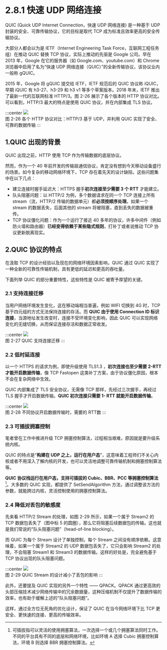# 2.8.1 快速 UDP 网络连接


QUIC (Quick UDP Internet Connection，快速 UDP 网络连接) 是一种基于 UDP 封装的安全、可靠传输协议，它的目标是取代 TCP 成为标准且效率更高的安全传输协议。

大部分人都会以为是 IETF（Internet Engineering Task Force，互联网工程任务组）在推动 QUIC 替换 TCP 协议，实际上推动的先驱是 Google 公司。早在 2013 年，Google 在它的服务器（如 Google.com、youtube.com）和 Chrome 浏览器中启用了名为“快速 UDP 网络连接（QUIC）”的全新传输协议，该协议业内一般称 gQUIC。

2015 年，Google 将 gQUIC 提交给 IETF，IETF 规范后的 QUIC 协议称 iQUIC，早期 iQUIC 有 h3-27、h3-29 和 h3 v1 等多个草案版本。2018 年末，IETF 推出了最新一代的互联网标准 HTTP/3。图 2-26 展示了各个版本的 HTTP 协议对比。可以看到，HTTP/3 最大的特点是使用 QUIC 协议，并在内部集成 TLS 协议。

:::center
  ![](../assets/http-quic.png)<br/>
 图 2-26 各个 HTTP 协议对比：HTTP/3 基于 UDP，并利用 QUIC 实现了安全、可靠的数据传输
:::

## 1.QUIC 出现的背景

QUIC 出现之前，HTTP 使用 TCP 作为传输数据的底层协议。

然而，作为一个 40 年前开发的传输层通信协议，肯定没有想到今天移动设备盛行的场景。如今复杂的移动网络环境下，TCP 存在着先天的设计缺陷，这些问题集中在以下几点：

- 建立连接时握手延迟大：HTTPS 握手**初次连接至少需要 3 个 RTT** 才能建立。
- 队头阻塞问题：以 HTTP/2 为例，多个数据请求在同一个 TCP 连接上所有 stream（流，HTTP/2 传输的数据单元）都**必须按顺序处理**。如果一个 stream 的数据丢失，后面其他的 stream 将被阻塞，直到丢失的数据被重传。
- TCP 协议僵化问题：作为一个运行了接近 40 多年的协议，许多中间件（例如防火墙和路由器）**已经变得依赖于某些隐式规则**，打补丁或者说推动 TCP 协议更新脱离现实。

## 2.QUIC 协议的特点

在汲取 TCP 的设计经验以及现在的网络环境因素影响，QUIC 通过 QUIC 实现了一种全新的可靠性传输机制，具有更低的延迟和更高的吞吐量。

下面列举 QUIC 的部分重要特性，这些特性是 QUIC 被寄予厚望的关键。

### 2.1 支持连接迁移

当用户网络环境发生变化，这在移动端相当普遍，例如 WIFI 切换到 4G 时，TCP 基于四元组的方式无法保持连接的存活。而 **QUIC 由于使用 Connection ID 标识连接**，当源地址发生改变时，连接不受环境变化影响，因此 QUIC 可以实现网络变化的无缝切换，从而保证连接存活和数据正常收发。

:::center
  ![](../assets/quic-connection.png)<br/>
 图 2-27 QUIC 支持连接迁移
:::

### 2.2 低时延连接

以一个 HTTPS 的请求为例，即使升级使用 TLS1.3 ，**初次连接也至少需要 2-RTT 才能开启数据传输**，像 TCP Fastopen 这类补丁方案，由于协议僵化原因，根本不会在复杂网络中生效。

QUIC 内部集成了 TLS 安全协议，无需像 TCP 那样，先经过三次握手，再经过 TLS 握手才开启数据传输。**QUIC 初次连接只需要 1- RTT 就能开启数据传输**。

:::center
  ![](../assets/quic-handshake.png)<br/>
 图 2-28 不同协议开启数据传输时，需要的 RTT数
:::

### 2.3 可插拔拥塞控制

笔者曾在工作中推进升级 TCP 拥塞控制算法，过程相当艰难，原因就是要升级系统内核。

QUIC 的特点是“**构建在 UDP 之上，运行在用户态**”，这意味着工程师们不关心内核或者不用深入了解内核的开发，也可以灵活地调整可靠传输机制和拥塞控制算法等。

**QUIC 协议栈运行在用户态，支持可插拔的 Cubic、BBR、PCC 等拥塞控制算法**[^1]。大多数的 QUIC 实现，都提供了 SetSendAlgorithm 方法，通过调整该方法的参数，就能跨过内核，灵活控制使用的拥塞控制算法。

### 2.4 降低对丢包的敏感度

先来看 HTTP/2 Stream 的处理，如图 2-29 所示，如果一个属于 Stream2 的 TCP 数据包丢失了（图中标 5 的圆圈），那么它将阻塞后续数据包的传输。这也就是我们常说的“队头阻塞问题”（head-of-line blocking）。

而 QUIC 为每个 Stream 设计了单独控制，每个 Stream 之间没有顺序依赖。这意味着，如果一个属于 Stream2 的 UDP 数据包丢失了，它只会影响 Stream2 的处理，不会阻塞 Stream1 和 Stream3 的数据传输。这样的好处是，完全避免基于 TCP 协议出现的队头阻塞问题。

:::center
  ![](../assets/quic-head-block.png)<br/>
 图 2-29 QUIC Stream 的设计减小了丢包的影响
:::

此外，还要提及 QUIC 实现的另外一个特性 —— QPACK。QPACK 通过更高效的头部压缩技术减少网络传输中的冗余数据量，这种压缩机制不仅提升了数据传输的效率，也有助于缓解上述的“队头阻塞问题”。

这样，通过全方位无死角的优化设计，保证了 QUIC 在当今网络环境下比 TCP 更安全、更快速的连接、更高的传输效率。

[^1]: 可插拔指可以灵活的使⽤拥塞算法，⼀次选择⼀个或⼏个拥塞算法同时⼯作。不同的平台具有不同的底层和⽹络环境，⽐如环境 A 选择
Cubic 拥塞控制算法，环境 B 则选择 BBR 拥塞控制算法。



